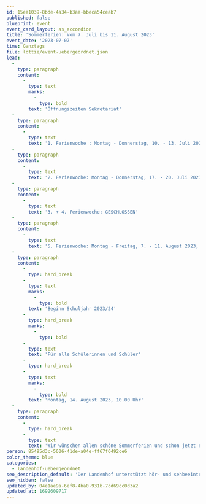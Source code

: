 ```yaml
---
id: 15ea1039-8bde-4a34-b3aa-bbeca54ceab7
published: false
blueprint: event
event_card_layout: as_accordion
title: 'Sommerferien: Vom 7. Juli bis 11. August 2023'
event_date: '2023-07-07'
time: Ganztags
file: lottie/event-uebergeordnet.json
lead:
  -
    type: paragraph
    content:
      -
        type: text
        marks:
          -
            type: bold
        text: 'Öffnungszeiten Sekretariat'
  -
    type: paragraph
    content:
      -
        type: text
        text: '1. Ferienwoche : Montag - Donnerstag, 10. - 13. Juli 2023, 08.30 - 11.30 Uhr '
  -
    type: paragraph
    content:
      -
        type: text
        text: '2. Ferienwoche: Montag - Donnerstag, 17. - 20. Juli 2023, 08.30 - 11.30 Uhr'
  -
    type: paragraph
    content:
      -
        type: text
        text: '3. + 4. Ferienwoche: GESCHLOSSEN'
  -
    type: paragraph
    content:
      -
        type: text
        text: '5. Ferienwoche: Montag - Freitag, 7. - 11. August 2023, 08.30-11.30 Uhr'
  -
    type: paragraph
    content:
      -
        type: hard_break
      -
        type: text
        marks:
          -
            type: bold
        text: 'Beginn Schuljahr 2023/24'
      -
        type: hard_break
        marks:
          -
            type: bold
      -
        type: text
        text: 'Für alle Schülerinnen und Schüler'
      -
        type: hard_break
      -
        type: text
        marks:
          -
            type: bold
        text: 'Montag, 14. August 2023, 10.00 Uhr'
  -
    type: paragraph
    content:
      -
        type: hard_break
      -
        type: text
        text: 'Wir wünschen allen schöne Sommerferien und schon jetzt einen guten Start ins neue Schuljahr!'
person: 85495d3c-5606-41de-a04e-ff67f6492ce6
color_theme: blue
categories:
  - landenhof-uebergeordnet
seo_description_default: 'Der Landenhof unterstützt hör- und sehbeeinträchtigte Kinder & Jugendliche in ihrem selbstbestimmten Leben durch Förderung ihrer Fähigkeiten & Entwicklung'
seo_hidden: false
updated_by: 04e1ae9a-6ef8-4ba0-931b-7cd69cc0d3a2
updated_at: 1692609717
---
```

